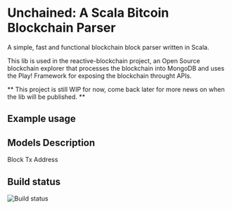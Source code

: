 # Unchained: A Scala Bitcoin Blockchain Parser

A simple, fast and functional blockchain block parser written in Scala.

This lib is used in the reactive-blockchain project, an Open Source blockchain explorer that processes the blockchain into MongoDB and uses the Play! Framework for exposing the blockchain throught APIs.

** This project is still WIP for now, come back later for more news on when the lib will be published. **

## Example usage

## Models Description

Block
Tx
Address

## Build status
![Build status](https://travis-ci.org/natewave/unchained.svg?branch=master)

